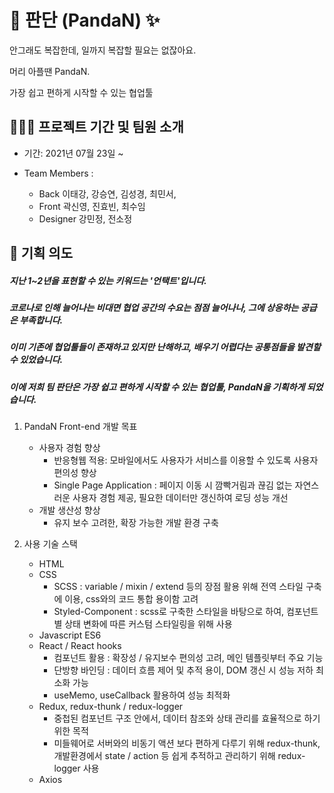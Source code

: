 # 🐼 판단 (PandaN) ✨

안그래도 복잡한데,
일까지 복잡할 필요는 없잖아요.

머리 아플땐 PandaN.

가장 쉽고 편하게 시작할 수 있는 협업툴

## 👨‍👧‍👧 프로젝트 기간 및 팀원 소개

- 기간: 2021년 07월 23일 ~

- Team Members :
  - Back 이태강, 강승연, 김성경, 최민서,
  - Front 곽신영, 진효빈, 최수임
  - Designer 강민정, 전소정

## 🌱 기획 의도

##### 지난 1~2년을 표현할 수 있는 키워드는 '언택트'입니다.

##### 코로나로 인해 늘어나는 비대면 협업 공간의 수요는 점점 늘어나나, 그에 상응하는 공급은 부족합니다.

##### 이미 기존에 협업툴들이 존재하고 있지만 난해하고, 배우기 어렵다는 공통점들을 발견할 수 있었습니다.

##### 이에 저희 팀 판단은 가장 쉽고 편하게 시작할 수 있는 협업툴, PandaN을 기획하게 되었습니다.

1. PandaN Front-end 개발 목표

   - 사용자 경험 향상
     - 반응형웹 적용: 모바일에서도 사용자가 서비스를 이용할 수 있도록 사용자 편의성 향상
     - Single Page Application : 페이지 이동 시 깜빡거림과 끊김 없는 자연스러운 사용자 경험 제공, 필요한 데이터만 갱신하여 로딩 성능 개선
   - 개발 생산성 향상
     - 유지 보수 고려한, 확장 가능한 개발 환경 구축

2. 사용 기술 스택
   - HTML
   - CSS
     - SCSS : variable / mixin / extend 등의 장점 활용 위해 전역 스타일 구축에 이용, css와의 코드 통합 용이함 고려
     - Styled-Component : scss로 구축한 스타일을 바탕으로 하여, 컴포넌트 별 상태 변화에 따른 커스텀 스타일링을 위해 사용
   - Javascript ES6
   - React / React hooks
     - 컴포넌트 활용 : 확장성 / 유지보수 편의성 고려, 메인 템플릿부터 주요 기능
     - 단방향 바인딩 : 데이터 흐름 제어 및 추적 용이, DOM 갱신 시 성능 저하 최소화 가능
     - useMemo, useCallback 활용하여 성능 최적화
   - Redux, redux-thunk / redux-logger
     - 중첩된 컴포넌트 구조 안에서, 데이터 참조와 상태 관리를 효율적으로 하기 위한 목적
     - 미들웨어로 서버와의 비동기 액션 보다 편하게 다루기 위해 redux-thunk, 개발환경에서 state / action 등 쉽게 추적하고 관리하기 위해 redux-logger 사용
   - Axios
